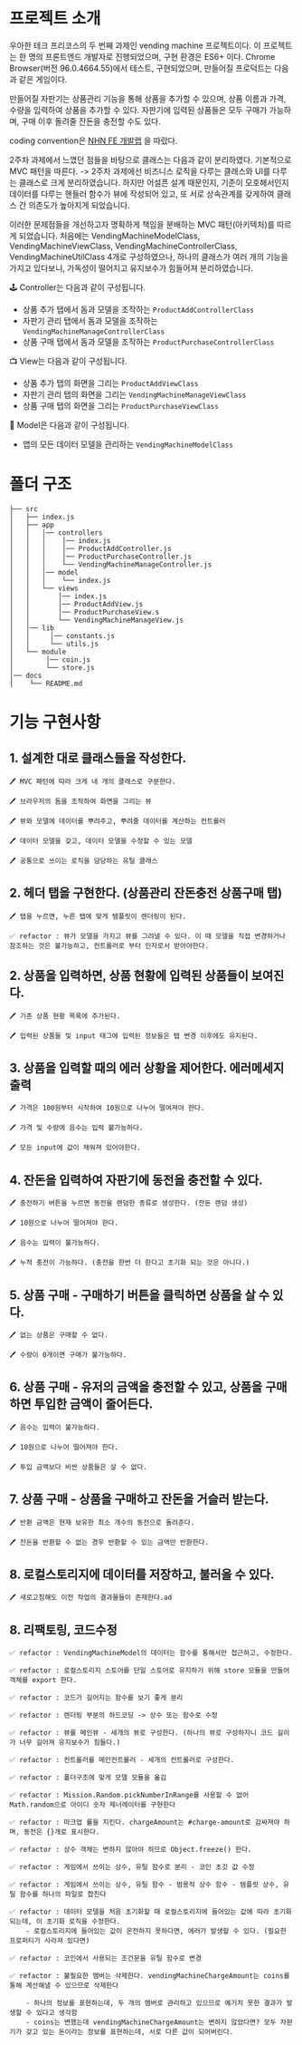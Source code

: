 # 프로젝트 소개

우아한 테크 프리코스의 두 번째 과제인 vending machine 프로젝트이다. 이 프로젝트는 한 명의 프론트엔드 개발자로 진행되었으며, 구현 환경은 ES6+ 이다. Chrome Browser(버전 96.0.4664.55)에서 테스트, 구현되었으며, 만들어질 프로덕트는 다음과 같은 게임이다.

만들어질 자판기는 상품관리 기능을 통해 상품을 추가할 수 있으며, 상품 이름과 가격, 수량을 입력하여 상품을 추가할 수 있다. 자판기에 입력된 상품들은 모두 구매가 가능하며, 구매 이후 돌려줄 잔돈을 충전할 수도 있다.

coding convention은 [NHN FE 개발랩](https://ui.toast.com/fe-guide/ko_CODING-CONVENTION) 을 따랐다.

2주차 과제에서 느꼈던 점들을 바탕으로 클래스는 다음과 같이 분리하였다. 기본적으로 MVC 패턴을 따른다. -> 2주차 과제에선 비즈니스 로직을 다루는 클래스와 UI를 다루는 클래스로 크게 분리하였습니다. 하지만 어설픈 설계 때문인지, 기준이 모호해서인지 데이터를 다루는 핸들러 함수가 뷰에 작성되어 있고, 또 서로 상속관계를 갖게하여 클래스 간 의존도가 높아지게 되었습니다.

이러한 문제점들을 개선하고자 명확하게 책임을 분배하는 MVC 패턴(아키텍처)를 따르게 되었습니다. 처음에는 VendingMachineModelClass, VendingMachineViewClass, VendingMachineControllerClass, VendingMachineUtilClass 4개로 구성하였으나, 하나의 클래스가 여러 개의 기능을 가지고 있다보니, 가독성이 떨어지고 유지보수가 힘들어져 분리하였습니다.

🕹 Controller는 다음과 같이 구성됩니다.

- 상품 추가 탭에서 돔과 모델을 조작하는 `ProductAddControllerClass`
- 자판기 관리 탭에서 돔과 모델을 조작하는 `VendingMachineManageControllerClass`
- 상품 구매 탭에서 돔과 모델을 조작하는 `ProductPurchaseControllerClass`

📺 View는 다음과 같이 구성됩니다.

- 상품 추가 탭의 화면을 그리는 `ProductAddViewClass`
- 자판기 관리 탭의 화면을 그리는 `VendingMachineManageViewClass`
- 상품 구매 탭의 화면을 그리는 `ProductPurchaseViewClass`

📄 Model은 다음과 같이 구성됩니다.

- 앱의 모든 데이터 모델을 관리하는 `VendingMachineModelClass`

# 폴더 구조

```
├── src
│   ├── index.js
│   ├── app
│   │   │── controllers
│   │   │    │── index.js
│   │   │    │── ProductAddController.js
│   │   │    │── ProductPurchaseController.js
│   │   │    └── VendingMachineManageController.js
│   │   │── model
│   │   │    └── index.js
│   │   └── views
│   │       │── index.js
│   │       │── ProductAddView.js
│   │       │── ProductPurchaseView.s
│   │       └── VendingMachineManageView.js
│   │── lib
│   │     │── constants.js
│   │     └── utils.js
│   └── module
│        │── coin.js
│        └── store.js
│── docs
│    └── README.md
```

# 기능 구현사항

## 1. 설계한 대로 클래스들을 작성한다.

    🖊 MVC 패턴에 따라 크게 네 개의 클래스로 구분한다.

    🖊 브라우저의 돔을 조작하여 화면을 그리는 뷰

    🖊 뷰와 모델에 데이터를 뿌려주고, 뿌려줄 데이터를 계산하는 컨트롤러

    🖊 데이터 모델을 갖고, 데이터 모델을 수정할 수 있는 모델

    🖊 공통으로 쓰이는 로직을 담당하는 유틸 클래스

## 2. 헤더 탭을 구현한다. (상품관리 잔돈충전 상품구매 탭)

    🖊 탭을 누르면, 누른 탭에 맞게 템플릿이 렌더링이 된다.

    ✅ refactor : 뷰가 모델을 가지고 뷰를 그려낼 수 있다. 이 때 모델을 직접 변경하거나 참조하는 것은 불가능하고, 컨트롤러로 부터 인자로서 받아야한다.

## 2. 상품을 입력하면, 상품 현황에 입력된 상품들이 보여진다.

    🖊 기존 상품 현황 목록에 추가된다.

    🖊 입력된 상품들 및 input 태그에 입력된 정보들은 탭 변경 이후에도 유지된다.

## 3. 상품을 입력할 때의 에러 상황을 제어한다. 에러메세지 출력

    🖊 가격은 100원부터 시작하여 10원으로 나누어 떨여져야 한다.

    🖊 가격 및 수량에 음수는 입력 불가능하다.

    🖊 모든 input에 값이 채워져 있어야한다.

## 4. 잔돈을 입력하여 자판기에 동전을 충전할 수 있다.

    🖊 충전하기 버튼을 누르면 동전을 랜덤한 종류로 생성한다. (잔돈 랜덤 생성)

    🖊 10원으로 나누어 떨어져야 한다.

    🖊 음수는 입력이 불가능하다.

    🖊 누적 충전이 가능하다. (충전을 한번 더 한다고 초기화 되는 것은 아니다.)

## 5. 상품 구매 - 구매하기 버튼을 클릭하면 상품을 살 수 있다.

    🖊 없는 상품은 구매할 수 없다.

    🖊 수량이 0개이면 구매가 불가능하다.

## 6. 상품 구매 - 유저의 금액을 충전할 수 있고, 상품을 구매하면 투입한 금액이 줄어든다.

    🖊 음수는 입력이 불가능하다.

    🖊 10원으로 나누어 떨어져야 한다.

    🖊 투입 금액보다 비싼 상품들은 살 수 없다.

## 7. 상품 구매 - 상품을 구매하고 잔돈을 거슬러 받는다.

    🖊 반환 금액은 현재 보유한 최소 개수의 동전으로 돌려준다.

    🖊 잔돈을 반환할 수 없는 경우 반환할 수 있는 금액만 반환한다.

## 8. 로컬스토리지에 데이터를 저장하고, 불러올 수 있다.

    🖊 새로고침해도 이전 작업의 결과물들이 존재한다.ad

## 8. 리팩토링, 코드수정

    ✅ refactor : VendingMachineModel의 데이터는 함수를 통해서만 접근하고, 수정한다.

    ✅ refactor : 로컬스토리지 스토어를 단일 스토어로 유지하기 위해 store 모듈을 만들어 객체를 export 한다.

    ✅ refactor : 코드가 길어지는 함수를 보기 좋게 분리

    ✅ refactor : 렌더링 부분의 하드코딩 -> 상수 또는 함수로 수정

    ✅ refactor : 뷰를 메인뷰 - 세개의 뷰로 구성한다. (하나의 뷰로 구성하자니 코드 길이가 너무 길어져 유지보수가 힘들다.)

    ✅ refactor : 컨트롤러를 메인컨트롤러 - 세개의 컨트롤러로 구성한다.

    ✅ refactor : 폴더구조에 맞게 모델 모듈을 옮김

    ✅ refactor : Mission.Random.pickNumberInRange를 사용할 수 없어 Math.random으로 아이디 숫자 제너레이터를 구현한다

    ✅ refactor : 마크업 룰을 지킨다. chargeAmount는 #charge-amount로 감싸져야 하며, 동전은 {}개로 표시한다.

    ✅ refactor : 상수 객체는 변하지 않아야 하므로 Object.freeze() 한다.

    ✅ refactor : 게임에서 쓰이는 상수, 유틸 함수로 분리 - 코인 초깃 값 수정

    ✅ refactor : 게임에서 쓰이는 상수, 유틸 함수 - 범용적 상수 함수 - 템플릿 상수, 유틸 함수를 하나의 파일로 합친다

    ✅ refactor : 데이터 모델을 처음 초기화할 때 로컬스토리지에 들어있는 값에 따라 초기화되는데, 이 초기화 로직을 수정한다.
        - 로컬스토리지에 들어있는 값이 온전하지 못하다면, 에러가 발생할 수 있다. (필요한 프로퍼티가 사라져 있다면)

    ✅ refactor : 코인에서 사용되는 조건문을 유틸 함수로 변경

    ✅ refactor : 불필요한 멤버는 삭제한다. vendingMachineChargeAmount는 coins를 통해 계산해낼 수 있으므로 삭제한다

        - 하나의 정보를 표현하는데, 두 개의 멤버로 관리하고 있으므로 예기치 못한 결과가 발생할 수 있다고 생각함
        - coins는 변했는데 vendingMachineChargeAmount는 변하지 않았다면? 모두 자판기가 갖고 있는 돈이라는 정보를 표현하는데, 서로 다른 값이 되어버린다.
